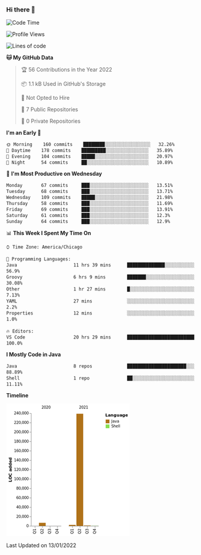### Hi there 👋


<!--START_SECTION:waka-->
![Code Time](http://img.shields.io/badge/Code%20Time-1%2C967%20hrs%2040%20mins-blue)

![Profile Views](http://img.shields.io/badge/Profile%20Views-0-blue)

![Lines of code](https://img.shields.io/badge/From%20Hello%20World%20I%27ve%20Written-249%20Thousand%20lines%20of%20code-blue)

**🐱 My GitHub Data** 

> 🏆 56 Contributions in the Year 2022
 > 
> 📦 1.1 kB Used in GitHub's Storage 
 > 
> 🚫 Not Opted to Hire
 > 
> 📜 7 Public Repositories 
 > 
> 🔑 0 Private Repositories  
 > 
**I'm an Early 🐤** 

```text
🌞 Morning    160 commits    ████████░░░░░░░░░░░░░░░░░   32.26% 
🌆 Daytime    178 commits    █████████░░░░░░░░░░░░░░░░   35.89% 
🌃 Evening    104 commits    █████░░░░░░░░░░░░░░░░░░░░   20.97% 
🌙 Night      54 commits     ██░░░░░░░░░░░░░░░░░░░░░░░   10.89%

```
📅 **I'm Most Productive on Wednesday** 

```text
Monday       67 commits     ███░░░░░░░░░░░░░░░░░░░░░░   13.51% 
Tuesday      68 commits     ███░░░░░░░░░░░░░░░░░░░░░░   13.71% 
Wednesday    109 commits    █████░░░░░░░░░░░░░░░░░░░░   21.98% 
Thursday     58 commits     ███░░░░░░░░░░░░░░░░░░░░░░   11.69% 
Friday       69 commits     ███░░░░░░░░░░░░░░░░░░░░░░   13.91% 
Saturday     61 commits     ███░░░░░░░░░░░░░░░░░░░░░░   12.3% 
Sunday       64 commits     ███░░░░░░░░░░░░░░░░░░░░░░   12.9%

```


📊 **This Week I Spent My Time On** 

```text
⌚︎ Time Zone: America/Chicago

💬 Programming Languages: 
Java                     11 hrs 39 mins      ██████████████░░░░░░░░░░░   56.9% 
Groovy                   6 hrs 9 mins        ███████░░░░░░░░░░░░░░░░░░   30.08% 
Other                    1 hr 27 mins        █░░░░░░░░░░░░░░░░░░░░░░░░   7.13% 
YAML                     27 mins             ░░░░░░░░░░░░░░░░░░░░░░░░░   2.2% 
Properties               12 mins             ░░░░░░░░░░░░░░░░░░░░░░░░░   1.0%

🔥 Editors: 
VS Code                  20 hrs 29 mins      █████████████████████████   100.0%

```

**I Mostly Code in Java** 

```text
Java                     8 repos             ██████████████████████░░░   88.89% 
Shell                    1 repo              ██░░░░░░░░░░░░░░░░░░░░░░░   11.11%

```


**Timeline**

![Chart not found](https://raw.githubusercontent.com/powercasgamer/powercasgamer/master/charts/bar_graph.png) 


 Last Updated on 13/01/2022
<!--END_SECTION:waka-->
